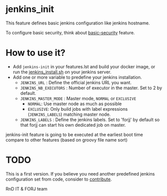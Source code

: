 # jenkins_init

This feature defines basic jenkins configuration like jenkins hostname.

To configure basic security, think about [basic-security](../basic-security) feature.

# How to use it?

- Add `jenkins-init` in your features.lst and build your docker image, or run the [jenkins_install.sh](../jenkins_install.sh) on your jenkins server.
- Add one or more variable to predefine your jenkins installation.
  - `JENKINS_URL` : Define the official jenkins URL you want.
  - `JENKINS_NB_EXECUTORS` : Number of executor in the master. Set to 2 by default.
  - `JENKINS_MASTER_MODE` : Master mode, `NORMAL` or `EXCLUSIVE`
    - `NORMAL`: Use master node as much as possible
    - `EXCLUSIVE`: Only build jobs with label expressions (`JENKINS_LABELS`) matching master node.
  - `JENKINS_LABELS` : Define the jenkins labels. Set to 'forjj' by default so that forjj can start his own dedicated job on master.

jenkins-init feature is going to be executed at the earliest boot time compare to other features (based on groovy file name sort)

# TODO

This is a first version. If you believe you need another predefined jenkins configuration set from code, consider to [contribute](../CONTRIBUTING.md).

RnD IT & FORJ team
